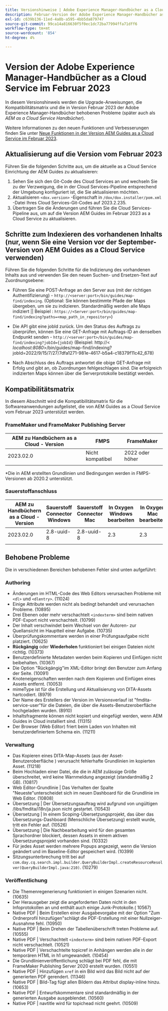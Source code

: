 ```yaml
---
title: Versionshinweise | Adobe Experience Manager-Handbücher as a Cloud Service, Version Februar 2023
description: Februar-Version der Adobe Experience Manager-Handbücher as a Cloud Service
exl-id: c639b136-11ed-4a8b-a595-4bb5da879747
source-git-commit: 99ca14a816630f5f0ec1dc72ba77994ffa71dff6
workflow-type: tm+mt
source-wordcount: '854'
ht-degree: 4%

---
```


# Version der Adobe Experience Manager-Handbücher as a Cloud Service im Februar 2023

In diesem Versionshinweis werden die Upgrade-Anweisungen, die Kompatibilitätsmatrix und die in Version Februar 2023 der Adobe Experience Manager-Handbücher behobenen Probleme (später auch als *AEM as a Cloud Service Handbücher*).

Weitere Informationen zu den neuen Funktionen und Verbesserungen finden Sie unter [Neue Funktionen in der Version AEM Guides as a Cloud Service im Februar 2023](whats-new-2023.2.0.md).

## Aktualisierung auf die Version vom Februar 2023

Führen Sie die folgenden Schritte aus, um die aktuelle as a Cloud Service Einrichtung der AEM Guides zu aktualisieren:
1. Sehen Sie sich den Git-Code des Cloud Services an und wechseln Sie zu der Verzweigung, die in der Cloud Services-Pipeline entsprechend der Umgebung konfiguriert ist, die Sie aktualisieren möchten.
2. Aktualisieren `<dox.version>` -Eigenschaft in `/dox/dox.installer/pom.xml` -Datei Ihres Cloud Services-Git-Codes auf 2023.2.235.
3. Übertragen Sie die Änderungen und führen Sie die Cloud Services-Pipeline aus, um auf die Version AEM Guides im Februar 2023 as a Cloud Service zu aktualisieren.

## Schritte zum Indexieren des vorhandenen Inhalts (nur, wenn Sie eine Version vor der September-Version von AEM Guides as a Cloud Service verwenden)

Führen Sie die folgenden Schritte für die Indizierung des vorhandenen Inhalts aus und verwenden Sie den neuen Suchen- und Ersetzen-Text auf Zuordnungsebene:

* Führen Sie eine POST-Anfrage an den Server aus (mit der richtigen Authentifizierung) - `http://<server:port>/bin/guides/map-find/indexing`.
(Optional: Sie können bestimmte Pfade der Maps übergeben, um sie zu indizieren. Standardmäßig werden alle Maps indiziert || Beispiel : `https://<Server:port>/bin/guides/map-find/indexing?paths=<map_path_in_repository>`)

* Die API gibt eine jobId zurück. Um den Status des Auftrags zu überprüfen, können Sie eine GET-Anfrage mit Auftrags-ID an denselben Endpunkt senden - `http://<server:port>/bin/guides/map-find/indexing?jobId={jobId}`
(Beispiel: http://&lt;
_localhost:8080_>/bin/guides/map-find/indexing?jobId=2022/9/15/7/27/7dfa1271-981e-4617-b5a4-c18379f11c42_678)

* Nach Abschluss des Auftrags antwortet die obige GET-Anfrage mit Erfolg und gibt an, ob Zuordnungen fehlgeschlagen sind. Die erfolgreich indizierten Maps können über die Serverprotokolle bestätigt werden.

## Kompatibilitätsmatrix

In diesem Abschnitt wird die Kompatibilitätsmatrix für die Softwareanwendungen aufgelistet, die von AEM Guides as a Cloud Service vom Februar 2023 unterstützt werden.

### FrameMaker und FrameMaker Publishing Server

| AEM zu Handbüchern as a Cloud - Version | FMPS | FrameMaker |
| --- | --- | --- |
| 2023.02.0 | Nicht kompatibel | 2022 oder höher |
|  |  |  |

*Die in AEM erstellten Grundlinien und Bedingungen werden in FMPS-Versionen ab 2020.2 unterstützt.

### Sauerstoffanschluss

| AEM zu Handbüchern as a Cloud - Version | Sauerstoff Connector Windows | Sauerstoff Connector Mac | In Oxygen Windows bearbeiten | In Oxygen Mac bearbeiten |
| --- | --- | --- | --- | --- |
| 2023.02.0 | 2.8-uuid-8 | 2.8-uuid-8 | 2.3 | 2.3 |
|  |  |  |  |

## Behobene Probleme

Die in verschiedenen Bereichen behobenen Fehler sind unten aufgeführt:

### Authoring

* Änderungen im HTML-Code des Web Editors verursachen Probleme mit `<dl>` und `<dlentry>`. (11024)
* Einige Attribute werden nicht als bedingt behandelt und verursachen Probleme. (10895)
* Drei Ebenen oder mehr verschachtelt `<indexterm>` sind beim nativen PDF-Export nicht verschachtelt. (10799)
* Der Inhalt verschwindet beim Wechsel von der Autoren- zur Quellansicht im Hauptteil einer Aufgabe. (10735)
* Überprüfungskommentare werden in einer Prüfungsaufgabe nicht platziert. (10625)
* **Rückgängig** oder **Wiederholen** funktioniert bei einigen Dateien nicht richtig. (10373)
* Benutzerdefinierte Metadaten werden beim Kopieren und Einfügen nicht beibehalten. (10367)
* Die Option &quot;Rückgängig&quot;im XML-Editor bringt den Benutzer zum Anfang der Seite. (10091)
* Knoteneigenschaften werden nach dem Kopieren und Einfügen eines Assets entfernt. (10053)
* mimeType ist für die Erstellung und Aktualisierung von DITA-Assets hartcodiert. (8979)
* Der Name des Erstellers der Version im Versionsverlauf ist &quot;fmdita-service-user&quot;für die Dateien, die über die Assets-Benutzeroberfläche hochgeladen wurden. (8910)
* Inhaltsfragmente können nicht kopiert und eingefügt werden, wenn AEM Guides in Cloud installiert sind. (11315)
* Der Browser (Web Editor) friert beim Laden von Inhalten mit benutzerdefiniertem Schema ein. (11211)

### Verwaltung

* Das Kopieren eines DITA-Map-Assets (aus der Asset-Benutzeroberfläche ) verursacht fehlerhafte Grundlinien im kopierten Asset. (11218)
* Beim Hochladen einer Datei, die die in AEM zulässige Größe überschreitet, wird keine Warnmeldung angezeigt (standardmäßig 2 GB). (10817)
* Web Editor-Grundlinie | Das Verhalten der Spalte &quot;Neueste&quot;unterscheidet sich im neuen Dashboard für die Grundlinie im Web Editor. (10808)
* Übersetzung | Der Übersetzungsauftrag wird aufgrund von ungültigen /libs/fmdita/i18n/ja.json nicht gestartet. (10543)
* Übersetzung | In einem Scoping-Übersetzungsprojekt, das über das Übersetzungs-Dashboard (Menschliche Übersetzung) erstellt wurde, tritt ein Fehler auf. (10526)
* Übersetzung | Die Nachbearbeitung wird für den gesamten Sprachordner blockiert, dessen Assets in einem aktiven Übersetzungsprojekt vorhanden sind. (10332)
* Für jedes Asset werden mehrere Popups angezeigt, wenn die Version geändert und im Baseline-Editor gespeichert wird. (10399)
* Sitzungsunterbrechung tritt bei auf `com.day.cq.search.impl.builder.QueryBuilderImpl.createResourceResolver(QueryBuilderImpl.java:210)`. (10279)

### Veröffentlichung

* Die Themenregenerierung funktioniert in einigen Szenarien nicht. (10635)
* Der Herausgeber zeigt die angeforderten Daten nicht in den Infoprotokollen an und enthält auch einige Junk-Protokolle.( 10567)
* Native PDF | Beim Erstellen einer Ausgabevorgabe mit der Option &quot;Zum Ordnerprofil hinzufügen&quot;schlägt die PDF-Erstellung mit einer Nullzeiger-Ausnahme fehl. (10950)
* Native PDF | Beim Drehen der Tabellenüberschrift treten Probleme auf. (10555)
* Native PDF | Verschachtelt `<indexterm>` sind beim nativen PDF-Export nicht verschachtelt. (10521)
* Native PDF | Verschachtelte topicref in Anhängen werden alle in der temporären HTML in h1 umgewandelt. (10454)
* Die Grundlinienveröffentlichung schlägt bei PDF fehl, die mit FrameMaker Publishing Server 2020 erstellt wurden. (10551)
* Native PDF | Hinzufügen `xref` in ein Bild wird das Bild nicht auf der generierten PDF gerendert. (11346)
* Native PDF | Bild-Tag fügt allen Bildern das Attribut display-inline hinzu. (10653)
* Native PDF | Entwurfskommentare sind standardmäßig in der generierten Ausgabe ausgeblendet. (10560)
* Native PDF | navtitle wird für topichead nicht geehrt. (10509)
